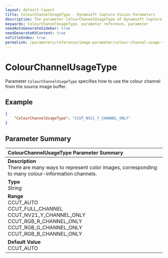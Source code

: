 ```yaml
---
layout: default-layout
title: ColourChannelUsageType - Dynamsoft Capture Vision Parameters
description: The parameter ColourChannelUsageType of Dynamsoft Capture Vision is for specifing how to use the colour channel from the source image buffer.
keywords: ColourChannelUsageType, parameter reference, parameter
needAutoGenerateSidebar: true
needGenerateH3Content: true
noTitleIndex: true
permalink: /parameters/reference/image-parameter/colour-channel-usage-type.html
---
```



# ColourChannelUsageType

Parameter `ColourChannelUsageType` specifies how to use the colour channel from the source image buffer.

## Example

```json
{
    "ColourChannelUsageType": "CCUT_NV21_Y_CHANNEL_ONLY"
}
```

## Parameter Summary

| ColourChannelUsageType Parameter Summary |
| :--------------------------------------- |
| **Description**<br>There are many ways to represent color images, corresponding to many colour-information channels. |
| **Type**<br>*String* |
| **Range** <br>CCUT_AUTO<br>CCUT_FULL_CHANNEL<br>CCUT_NV21_Y_CHANNEL_ONLY<br>CCUT_RGB_R_CHANNEL_ONLY<br>CCUT_RGB_G_CHANNEL_ONLY<br>CCUT_RGB_B_CHANNEL_ONLY |
| **Default Value**<br>CCUT_AUTO |

